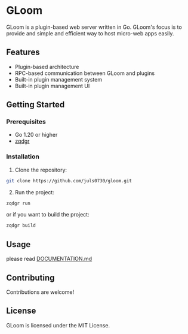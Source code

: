 # GLoom

GLoom is a plugin-based web server written in Go. GLoom's focus is to provide and simple and efficient way to host micro-web apps easily.

## Features

- Plugin-based architecture
- RPC-based communication between GLoom and plugins
- Built-in plugin management system
- Built-in plugin management UI

## Getting Started

### Prerequisites

- Go 1.20 or higher
- [zqdgr](https://github.com/juls0730/zqdgr)

### Installation

1. Clone the repository:

```bash
git clone https://github.com/juls0730/gloom.git
```

2. Run the project:

```bash
zqdgr run
```

or if you want to build the project:

```bash
zqdgr build
```

## Usage

please read [DOCUMENTATION.md](DOCUMENTATION.md)

## Contributing

Contributions are welcome!

## License

GLoom is licensed under the MIT License.